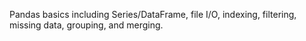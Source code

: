 Pandas basics including Series/DataFrame, file I/O, indexing, filtering, missing data, grouping, and merging.